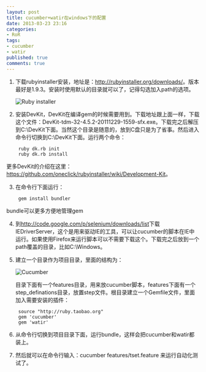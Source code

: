 ```yaml
---
layout: post
title: cucumber+watir在windows下的配置
date: 2013-03-23 23:16
categories:
- RoR
tags: 
- cucumber
- watir
published: true
comments: true
---
```

1. 下载rubyinstaller安装，地址是：<http://rubyinstaller.org/downloads/>。版本最好是1.9.3。安装时使用默认的目录就可以了，记得勾选加入path的选项。

    ![Ruby installer](http://phaibin.tk/wp-content/uploads/2013/03/ruby_installer.png)

2. 安装DevKit，DevKit在编译gem的时候需要用到。下载地址跟上面一样，下载这个文件：DevKit-tdm-32-4.5.2-20111229-1559-sfx.exe。下载完之后解压到C:\DevKit下面。当然这个目录是随意的，放到C盘只是为了省事。然后进入命令行切换到C:\DevKit下面。运行两个命令：

		ruby dk.rb init
		ruby dk.rb install
更多DevKit的介绍在这里：<https://github.com/oneclick/rubyinstaller/wiki/Development-Kit>。

3. 在命令行下面运行：

		gem install bundler
bundle可以更多方便地管理gem

4. 到<http://code.google.com/p/selenium/downloads/list>下载IEDriverServer，这个是用来驱动IE的工具，可以让cucumber的脚本在IE中运行。如果使用Firefox来运行脚本可以不需要下载这个。下载完之后放到一个path覆盖的目录，比如C:\Windows。

5. 建立一个目录作为项目目录，里面的结构为：

    ![Cucumber](http://phaibin.tk/wp-content/uploads/2013/03/cucumber.png)
    
    目录下面有一个features目录，用来放cucumber脚本，features下面有一个step_definations目录，放置step文件。根目录建立一个Gemfile文件，里面加入需要安装的插件：

		source "http://ruby.taobao.org"
		gem 'cucumber'
		gem 'watir'

6. 从命令行切换到项目目录下面，运行bundle，这样会把cucumber和watir都装上。

7. 然后就可以在命令行输入：cucumber features/tset.feature 来运行自动化测试了。
